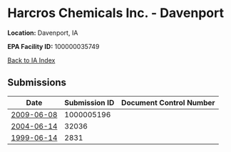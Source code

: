 # Harcros Chemicals Inc. - Davenport

**Location:** Davenport, IA

**EPA Facility ID:** 100000035749

[Back to IA Index](../../index.md)

## Submissions

| Date | Submission ID | Document Control Number |
|------|--------------|-------------------------|
| [2009-06-08](submissions/1000005196.md) | 1000005196 |  |
| [2004-06-14](submissions/32036.md) | 32036 |  |
| [1999-06-14](submissions/2831.md) | 2831 |  |
